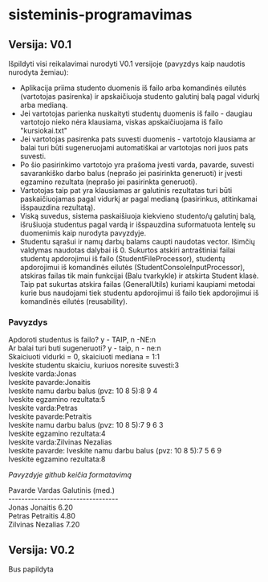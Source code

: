 # sisteminis-programavimas
## Versija: V0.1
Išpildyti visi reikalavimai nurodyti V0.1 versijoje (pavyzdys kaip naudotis nurodyta žemiau):
* Aplikacija priima studento duomenis iš failo arba komandinės eilutės (vartotojas pasirenka) ir apskaičiuoja studento galutinį balą pagal vidurkį arba medianą.
* Jei vartotojas parienka nuskaityti studentų duomenis iš failo - daugiau vartotojo nieko nėra klausiama, viskas apskaičiuojama iš failo "kursiokai.txt"
* Jei vartotojas pasirenka pats suvesti duomenis - vartotojo klausiama ar balai turi būti sugeneruojami automatiškai ar vartotojas nori juos pats suvesti.
* Po šio pasirinkimo vartotojo yra prašoma įvesti varda, pavarde, suvesti savarankiško darbo balus (neprašo jei pasirinkta generuoti) ir įvesti egzamino rezultata (neprašo jei pasirinkta generuoti).
* Vartotojas taip pat yra klausiamas ar galutinis rezultatas turi būti paskaičiuojamas pagal vidurkį ar pagal medianą (pasirinkus, atitinkamai išspauzdina rezultatą).
* Viską suvedus, sistema paskaišiuoja kiekvieno studento/ų galutinį balą, išrušiuoja studentus pagal vardą ir išspauzdina suformatuota lentelę su duomenimis kaip nurodyta pavyzdyje.
* Studentu sąrašui ir namų darbų balams caupti naudotas vector. Išimčių valdymas naudotas dalybai iš 0. Sukurtos atskiri antraštiniai failai studentų apdorojimui iš failo (StudentFileProcessor), studentų apdorojimui iš komandinės eilutės (StudentConsoleInputProcessor), atskiras failas tik main funkcijai (Balu tvarkykle) ir atskirta Student klasė. Taip pat sukurtas atskira failas (GeneralUtils) kuriami kaupiami metodai kurie bus naudojami tiek studentu apdorojimui iš failo tiek apdorojimui iš komandinės eilutės (reusability).

### Pavyzdys
 Apdoroti studentus is failo? y - TAIP, n -NE:n  
 Ar balai turi buti sugeneruoti? y - taip, n - ne:n  
 Skaiciuoti vidurki = 0, skaiciuoti mediana = 1:1  
 Iveskite studentu skaiciu, kuriuos noresite suvesti:3  
 Iveskite varda:Jonas  
 Iveskite pavarde:Jonaitis  
 Iveskite namu darbu balus (pvz: 10 8 5):8 9 4  
 Iveskite egzamino rezultata:5  
 Iveskite varda:Petras    
 Iveskite pavarde:Petraitis  
 Iveskite namu darbu balus (pvz: 10 8 5):7 9 6 3  
 Iveskite egzamino rezultata:4  
 Iveskite varda:Zilvinas Nezalias  
 Iveskite pavarde: Iveskite namu darbu balus (pvz: 10 8 5):7 5 6 9  
 Iveskite egzamino rezultata:8  
 
 *Pavyzdyje github keičia formatavimą*
 
Pavarde   Vardas    Galutinis (med.)  
\----------------------------------  
Jonas     Jonaitis  6.20  
Petras    Petraitis 4.80  
Zilvinas  Nezalias  7.20  

## Versija: V0.2
Bus papildyta
